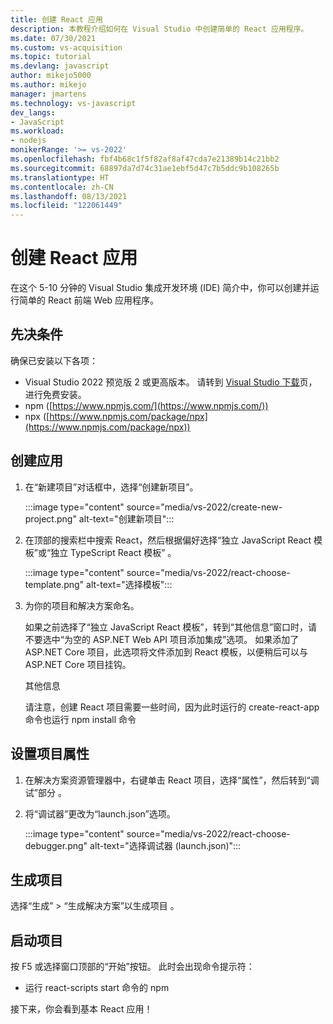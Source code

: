 ```yaml
---
title: 创建 React 应用
description: 本教程介绍如何在 Visual Studio 中创建简单的 React 应用程序。
ms.date: 07/30/2021
ms.custom: vs-acquisition
ms.topic: tutorial
ms.devlang: javascript
author: mikejo5000
ms.author: mikejo
manager: jmartens
ms.technology: vs-javascript
dev_langs:
- JavaScript
ms.workload:
- nodejs
monikerRange: '>= vs-2022'
ms.openlocfilehash: fbf4b68c1f5f82af8af47cda7e21389b14c21bb2
ms.sourcegitcommit: 68897da7d74c31ae1ebf5d47c7b5ddc9b108265b
ms.translationtype: HT
ms.contentlocale: zh-CN
ms.lasthandoff: 08/13/2021
ms.locfileid: "122061449"
---
```

# <a name="create-a-react-app"></a>创建 React 应用

在这个 5-10 分钟的 Visual Studio 集成开发环境 (IDE) 简介中，你可以创建并运行简单的 React 前端 Web 应用程序。

## <a name="prerequisites"></a>先决条件

确保已安装以下各项：

- Visual Studio 2022 预览版 2 或更高版本。 请转到 [Visual Studio 下载](https://visualstudio.microsoft.com/downloads/)页，进行免费安装。
- npm ([https://www.npmjs.com/](https://www.npmjs.com/)) 
- npx ([https://www.npmjs.com/package/npx](https://www.npmjs.com/package/npx))

## <a name="create-your-app"></a>创建应用

1. 在“新建项目”对话框中，选择“创建新项目”。

   :::image type="content" source="media/vs-2022/create-new-project.png" alt-text="创建新项目":::

1. 在顶部的搜索栏中搜索 React，然后根据偏好选择“独立 JavaScript React 模板”或“独立 TypeScript React 模板” 。

   :::image type="content" source="media/vs-2022/react-choose-template.png" alt-text="选择模板":::

1. 为你的项目和解决方案命名。 

   如果之前选择了“独立 JavaScript React 模板”，转到“其他信息”窗口时，请不要选中“为空的 ASP.NET Web API 项目添加集成”选项。 如果添加了 ASP.NET Core 项目，此选项将文件添加到 React 模板，以便稍后可以与 ASP.NET Core 项目挂钩。

   其他信息

   请注意，创建 React 项目需要一些时间，因为此时运行的 create-react-app 命令也运行 npm install 命令

## <a name="set-the-project-properties"></a>设置项目属性

1. 在解决方案资源管理器中，右键单击 React 项目，选择“属性”，然后转到“调试”部分 。

1. 将“调试器”更改为“launch.json”选项。
 
   :::image type="content" source="media/vs-2022/react-choose-debugger.png" alt-text="选择调试器 (launch.json)":::

## <a name="build-your-project"></a>生成项目

选择“生成” > “生成解决方案”以生成项目 。

## <a name="start-your-project"></a>启动项目

按 F5 或选择窗口顶部的“开始”按钮。  此时会出现命令提示符：

- 运行 react-scripts start 命令的 npm

接下来，你会看到基本 React 应用！